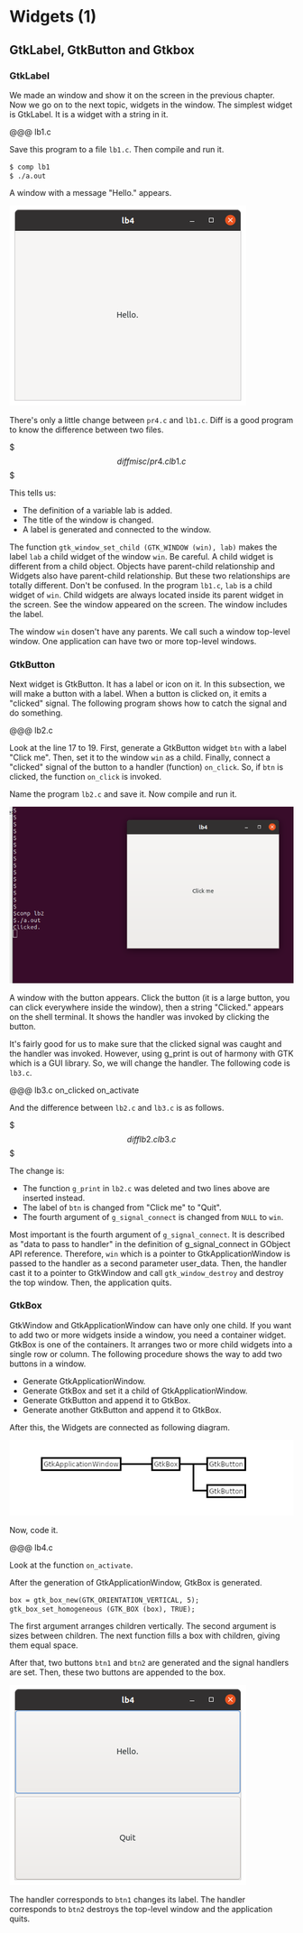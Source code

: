# Widgets (1)

## GtkLabel, GtkButton and Gtkbox

### GtkLabel

We made an window and show it on the screen in the previous chapter.
Now we go on to the next topic, widgets in the window.
The simplest widget is GtkLabel.
It is a widget with a string in it.

@@@ lb1.c

Save this program to a file `lb1.c`.
Then compile and run it.

    $ comp lb1
    $ ./a.out

A window with a message "Hello." appears.

![Screenshot of the label](../image/screenshot_lb1.png)

There's only a little change between `pr4.c` and `lb1.c`.
Diff is a good program to know the difference between two files.

$$$
diff misc/pr4.c lb1.c
$$$

This tells us:

- The definition of a variable lab is added.
- The title of the window is changed.
- A label is generated and connected to the window.

The function `gtk_window_set_child (GTK_WINDOW (win), lab)` makes the label `lab` a child widget of the window `win`.
Be careful.
A child widget is different from a child object.
Objects have parent-child relationship and Widgets also have parent-child relationship.
But these two relationships are totally different.
Don't be confused.
In the program `lb1.c`, `lab` is a child widget of `win`.
Child widgets are always located inside its parent widget in the screen.
See the window appeared on the screen.
The window includes the label.

The window `win` dosen't have any parents.
We call such a window top-level window.
One application can have two or more top-level windows.

### GtkButton

Next widget is GtkButton.
It has a label or icon on it.
In this subsection, we will make a button with a label.
When a button is clicked on, it emits a "clicked" signal.
The following program shows how to catch the signal and do something.

@@@ lb2.c

Look at the line 17 to 19.
First, generate a GtkButton widget `btn` with a label "Click me".
Then, set it to the window `win` as a child.
Finally, connect a "clicked" signal of the button to a handler (function) `on_click`.
So, if `btn` is clicked, the function `on_click` is invoked.

Name the program `lb2.c` and save it. 
Now compile and run it.

![Screenshot of the label](../image/screenshot_lb2.png)
 
A window with the button appears.
Click the button (it is a large button, you can click everywhere inside the window), then a string "Clicked." appears on the shell terminal.
It shows the handler was invoked by clicking the button.

It's fairly good for us to make sure that the clicked signal was caught and the handler was invoked.
However, using g_print is out of harmony with GTK which is a GUI library.
So, we will change the handler.
The following code is `lb3.c`.

@@@ lb3.c on_clicked on_activate

And the difference between `lb2.c` and `lb3.c` is as follows.

$$$
diff lb2.c lb3.c
$$$

The change is:

- The function `g_print` in `lb2.c` was deleted and two lines above are inserted instead.
- The label of `btn` is changed from "Click me" to "Quit".
- The fourth argument of `g_signal_connect` is changed from `NULL` to `win`. 

Most important is the fourth argument of `g_signal_connect`.
It is described as "data to pass to handler" in the definition of g\_signal\_connect in GObject API reference.
Therefore, `win` which is a pointer to GtkApplicationWindow is passed to the handler as a second parameter user_data.
Then, the handler cast it to a pointer to GtkWindow and call `gtk_window_destroy` and destroy the top window.
Then, the application quits.

### GtkBox

GtkWindow and GtkApplicationWindow can have only one child.
If you want to add two or more widgets inside a window, you need a container widget.
GtkBox is one of the containers.
It arranges two or more child widgets into a single row or column.
The following procedure shows the way to add two buttons in a window.

- Generate GtkApplicationWindow.
- Generate GtkBox and set it a child of GtkApplicationWindow.
- Generate GtkButton and append it to GtkBox.
- Generate another GtkButton and append it to GtkBox.

After this, the Widgets are connected as following diagram.

![Parent-child relationship](../image/box.png)

Now, code it.

@@@ lb4.c

Look at the function `on_activate`.

After the generation of GtkApplicationWindow, GtkBox is generated.

    box = gtk_box_new(GTK_ORIENTATION_VERTICAL, 5);
    gtk_box_set_homogeneous (GTK_BOX (box), TRUE);

The first argument arranges children vertically.
The second argument is sizes between children.
The next function fills a box with children, giving them equal space.

After that, two buttons `btn1` and `btn2` are generated and the signal handlers are set.
Then, these two buttons are appended to the box.

![Screenshot of the box](../image/screenshot_lb4.png)

The handler corresponds to `btn1` changes its label.
The handler corresponds to `btn2` destroys the top-level window and the application quits.

